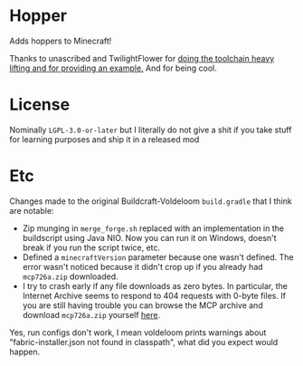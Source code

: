 # Hopper

Adds hoppers to Minecraft!

Thanks to unascribed and TwilightFlower for [doing the toolchain heavy lifting and for providing an example.](https://github.com/BuildCraft/BuildCraft/tree/3.4.x) And for being cool.

# License

Nominally `LGPL-3.0-or-later` but I literally do not give a shit if you take stuff for learning purposes and ship it in a released mod

# Etc

Changes made to the original Buildcraft-Voldeloom `build.gradle` that I think are notable:

* Zip munging in `merge_forge.sh` replaced with an implementation in the buildscript using Java NIO. Now you can run it on Windows, doesn't break if you run the script twice, etc.
* Defined a `minecraftVersion` parameter because one wasn't defined. The error wasn't noticed because it didn't crop up if you already had `mcp726a.zip` downloaded.
* I try to crash early if any file downloads as zero bytes. In particular, the Internet Archive seems to respond to 404 requests with 0-byte files. If you are still having trouble you can browse the MCP archive and download `mcp726a.zip` yourself [here](https://ia601701.us.archive.org/view_archive.php?archive=/29/items/minecraftcoderpack/minecraftcoderpack.zip).

Yes, run configs don't work, I mean voldeloom prints warnings about "fabric-installer.json not found in classpath", what did you expect would happen.